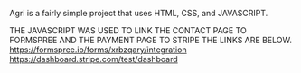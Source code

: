 Agri is a fairly simple project that uses HTML, CSS, and JAVASCRIPT.

THE JAVASCRIPT WAS USED TO LINK THE CONTACT PAGE TO FORMSPREE AND THE PAYMENT PAGE TO STRIPE THE LINKS ARE BELOW.
https://formspree.io/forms/xrbzqary/integration
https://dashboard.stripe.com/test/dashboard
